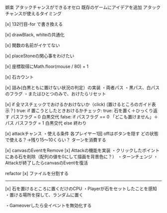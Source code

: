 娯楽
アタックチャンスができるオセロ
既存のゲームにアイデアを追加
アタックチャンスが使えるタイミング

[x] 132行目-for で書き換える

[x] drawBlack, whiteの共通化

[x] 関数の名前がイケてない

[x] placeStoneの関心事をわけたい

[x] 座標取得にMath.floor(mouse / 80) + 1

[x] 石カウント

[x] 詰み(白黒ともに置けない状況の判定）の実装
・両者パス
    ・黒パス、白パスのフラグ
    ・またはひとつのみで、おけたらリセット


[x] if 全マスチェックでおけるかおけないか（click)
    (置けるところのガイド表示？)
    true:
        if 置こうとしたときおけるかチェック:
            true:
                石を置く＋ひっくり返す
                パスフラグ = 0
                白黒交代
    false:
        if パスフラグ == 0
            「どこも置けません」＋パス
            パスフラグ = 1
            白黒交代
        else
            終わり


[x] attackチャンス
・使える条件
    各プレイヤー1回
    offはボタンを隠す
    どの状態で使える？→残り15〜10くらい？
    ターンを消費する


[x] canvasのEventをRemove
[x] Attackの機能を実装
    ・クリックしたポイントにある石を削除（配列の値を0にして描画を背景色に？）
    ・ターンチェンジ
    ・Attackが終了したらcanvasのEventを復活


refactor
    [x] ファイルを分割する

-----------------------------------------------------------------------


[x] 石を置けるところに置くだけのCPU
    ・Playerが石をセットしたことを感知
    ・置ける場所を探して、ランダムに置く

・Gameoverしたら全イベントを無効化する